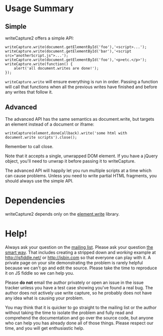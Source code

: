 # Usage Summary #

## Simple

writeCapture2 offers a simple API:

    writeCapture.write(document.getElementById('foo'),'<script>...');
    writeCapture.write(document.getElementById('bar'),'<script src="anotherScript.js">...');
    writeCapture.write(document.getElementById('foo'),'<p>etc.</p>');
    writeCapture.write(function() {
    	alert('all document.writes are done!');
    });

`writeCapture.write` will ensure everything is run in order. Passing a function will call that functions when all the previous writes have finished and before any writes that follow it.

## Advanced

The advanced API has the same semantics as document.write, but targets an element instead of a document or iframe:

    writeCapture(element,doneCallback).write('some html with document.write scripts').close();

Remember to call close.

Note that it accepts a single, unwrapped DOM element. If you have a jQuery object, you'll need to unwrap it before passing it to writeCapture.

The advanced API will happily let you run multiple scripts at a time which can cause problems. Unless you need to write partial HTML fragments, you should always use the simple API.

# Dependencies #

writeCapture2 depends only on the [element.write](https://github.com/iamnoah/element.write) library.

# Help!

Always ask your question on the [mailing list](http://groups.google.com/group/writecapturejs-users). Please ask your question [the smart way](http://catb.org/~esr/faqs/smart-questions.html#before). That includes creating a stripped down and *working* example at http://jsfiddle.net/ or http://jsbin.com so that everyone can play with it. A private page on your site demonstrating the problem is rarely helpful because we can't go and edit the source. Please take the time to reproduce it on JS fiddle so we can help you.

Please **do not** email the author privately or open an issue in the issue tracker unless you have a test case showing you've found a real bug. The author does not actively use write capture, so he probably does not have any idea what is causing your problem.

You may think that it is quicker to go straight to the mailing list or the author without taking the time to isolate the problem and fully read and comprehend the documentation and  go over the source code, but anyone who can help you has already done all of those things. Please respect our time, and you will get enthusiastic help.
